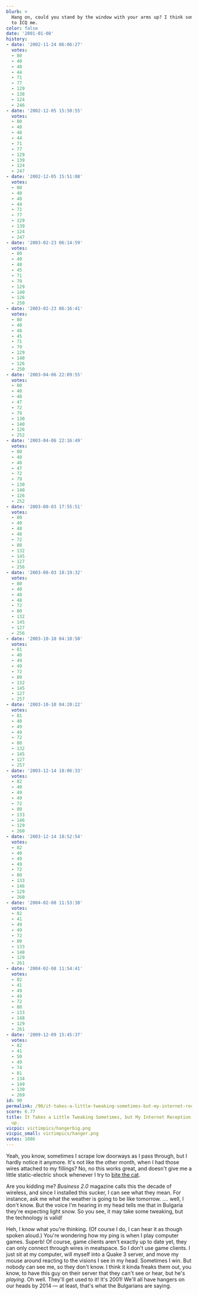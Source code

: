 ```yaml
---
blurb: >
  Hang on, could you stand by the window with your arms up? I think someone is trying
  to ICQ me.
color: false
date: '2001-01-08'
history:
- date: '2002-11-24 06:06:27'
  votes:
  - 80
  - 40
  - 48
  - 44
  - 71
  - 77
  - 129
  - 138
  - 124
  - 246
- date: '2002-12-05 15:50:55'
  votes:
  - 80
  - 40
  - 48
  - 44
  - 71
  - 77
  - 129
  - 139
  - 124
  - 247
- date: '2002-12-05 15:51:08'
  votes:
  - 80
  - 40
  - 48
  - 44
  - 71
  - 77
  - 129
  - 139
  - 124
  - 247
- date: '2003-02-23 06:14:59'
  votes:
  - 80
  - 40
  - 48
  - 45
  - 71
  - 79
  - 129
  - 140
  - 126
  - 250
- date: '2003-02-23 06:16:41'
  votes:
  - 80
  - 40
  - 48
  - 45
  - 71
  - 79
  - 129
  - 140
  - 126
  - 250
- date: '2003-04-06 22:09:55'
  votes:
  - 80
  - 40
  - 48
  - 47
  - 72
  - 79
  - 130
  - 140
  - 126
  - 252
- date: '2003-04-06 22:16:49'
  votes:
  - 80
  - 40
  - 48
  - 47
  - 72
  - 79
  - 130
  - 140
  - 126
  - 252
- date: '2003-08-03 17:55:51'
  votes:
  - 80
  - 40
  - 48
  - 48
  - 72
  - 80
  - 132
  - 145
  - 127
  - 256
- date: '2003-08-03 18:19:32'
  votes:
  - 80
  - 40
  - 48
  - 48
  - 72
  - 80
  - 132
  - 145
  - 127
  - 256
- date: '2003-10-10 04:18:50'
  votes:
  - 81
  - 40
  - 49
  - 49
  - 72
  - 80
  - 132
  - 145
  - 127
  - 257
- date: '2003-10-10 04:20:22'
  votes:
  - 81
  - 40
  - 49
  - 49
  - 72
  - 80
  - 132
  - 145
  - 127
  - 257
- date: '2003-12-14 18:06:33'
  votes:
  - 82
  - 40
  - 49
  - 49
  - 72
  - 80
  - 133
  - 146
  - 129
  - 260
- date: '2003-12-14 18:52:54'
  votes:
  - 82
  - 40
  - 49
  - 49
  - 72
  - 80
  - 133
  - 146
  - 129
  - 260
- date: '2004-02-08 11:53:38'
  votes:
  - 82
  - 41
  - 49
  - 49
  - 72
  - 80
  - 133
  - 148
  - 129
  - 261
- date: '2004-02-08 11:54:41'
  votes:
  - 82
  - 41
  - 49
  - 49
  - 72
  - 80
  - 133
  - 148
  - 129
  - 261
- date: '2009-12-09 15:45:37'
  votes:
  - 82
  - 41
  - 50
  - 49
  - 74
  - 81
  - 134
  - 149
  - 130
  - 269
id: 90
permalink: /90/it-takes-a-little-tweaking-sometimes-but-my-internet-reception-has-gone-way-up/
score: 6.77
title: It Takes a Little Tweaking Sometimes, but My Internet Reception Has Gone Way
  up.
vicpic: victimpics/hangerbig.png
vicpic_small: victimpics/hanger.png
votes: 1086
---
```


Yeah, you know, sometimes I scrape low doorways as I pass through, but I
hardly notice it anymore. It's not like the other month, when I had
those wires attached to my fillings? No, no this works great, and
doesn't give me a little static-electric shock whenever I try to [bite
the cat](@/victim/19.md).

Are you kidding me? *Business 2.0* magazine calls this the decade of
wireless, and since I installed this sucker, I can see what they mean.
For instance, ask me what the weather is going to be like tomorrow. ....
well, I don't know. But the voice I'm hearing in my head tells me that
in Bulgaria they're expecting light snow. So you see, it may take some
tweaking, but the technology is valid!

Heh, I know what you're thinking. (Of course I do, I can hear it as
though spoken aloud.) You're wondering how my ping is when I play
computer games. Superb! Of course, game clients aren't exactly up to
date yet, they can only connect through wires in meatspace. So I don't
use game clients. I just sit at my computer, will myself into a Quake 3
server, and move my mouse around reacting to the visions I see in my
head. Sometimes I win. But nobody can see me, so they don't know. I
think it kinda freaks them out, you know, to have this guy on their
server that they can't see or hear, but he's *playing*. Oh well. They'll
get used to it! It's 2001! We'll all have hangers on our heads by 2014
— at least, that's what the Bulgarians are saying.